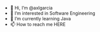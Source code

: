 - 👋 Hi, I’m @axlgarcia
- 👀 I’m interested in Software Engineering
- 🌱 I’m currently learning Java
- 📫 How to reach me HERE

<!---
axlgarcia/axlgarcia is a ✨ special ✨ repository because its `README.md` (this file) appears on your GitHub profile.
You can click the Preview link to take a look at your changes.
--->
